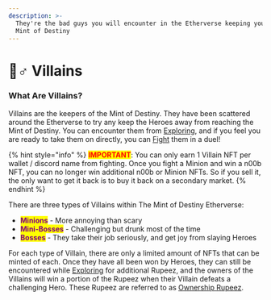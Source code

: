 ```yaml
---
description: >-
  They're the bad guys you will encounter in the Etherverse keeping you from the
  Mint of Destiny
---
```


# 🦹♂ Villains

### What Are Villains?

Villains are the keepers of the Mint of Destiny. They have been scattered around the Etherverse to try any keep the Heroes away from reaching the Mint of Destiny. You can encounter them from [Exploring](../../discord-bot/explore.md), and if you feel you are ready to take them on directly, you can [Fight](../../gameplay/fighting.md) them in a duel!

{% hint style="info" %}
<mark style="color:red;">**IMPORTANT**</mark>: You can only earn 1 Villain NFT per wallet / discord name from fighting. Once you fight a Minion and win a n00b NFT, you can no longer win additional n00b or Minion NFTs. So if you sell it, the only want to get it back is to buy it back on a secondary market.
{% endhint %}

There are three types of Villains within The Mint of Destiny Etherverse:

* <mark style="color:purple;">**Minions**</mark> - More annoying than scary
* <mark style="color:purple;">**Mini-Bosses**</mark> - Challenging but drunk most of the time
* <mark style="color:purple;">**Bosses**</mark> - They take their job seriously, and get joy from slaying Heroes

For each type of Villain, there are only a limited amount of NFTs that can be minted of each. Once they have all been won by Heroes, they can still be encountered while [Exploring](../../gameplay/earning-points/) for additional Rupeez, and the owners of the Villains will win a portion of the Rupeez when their Villain defeats a challenging Hero. These Rupeez are referred to as [Ownership Rupeez](../../gameplay/earning-points/ownership-points.md).
